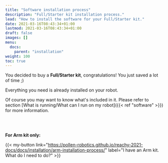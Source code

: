 ```yaml
---
title: "Software installation process"
description: "Full/Starter kit installation process."
lead: "How to install the software for your Full/Starter kit."
date: 2021-03-16T08:43:34+01:00
lastmod: 2021-03-16T08:43:34+01:00
draft: false
images: []
menu:
  docs:
    parent: "installation"
weight: 100
toc: true
---
```


You decided to buy a **Full/Starter kit**, congratulations! You just saved a lot of time ;)

Everything you need is already installed on your robot.

Of course you may want to know what's included in it. Please refer to section [What is running/What can I run on my robot]({{< ref "software" >}}) for more information.  
  
<br/><br/>

**For Arm kit only:**  

{{< my-button link="https://pollen-robotics.github.io/reachy-2021-docs/docs/installation/arm-installation-process/" label="I have an Arm kit. What do I need to do?" >}}
